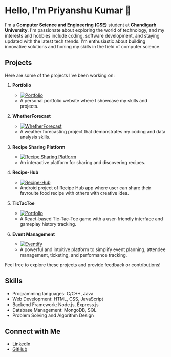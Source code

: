 # Hello, I'm Priyanshu Kumar 👋

I'm a **Computer Science and Engineering (CSE)** student at **Chandigarh University**. I'm passionate about exploring the world of technology, and my interests and hobbies include coding, software development, and staying updated with the latest tech trends. I'm enthusiastic about building innovative solutions and honing my skills in the field of computer science.

## Projects

Here are some of the projects I've been working on:

1. **Portfolio**
   - [![Portfolio](https://img.shields.io/badge/View-Website-blue?style=for-the-badge&logo=html5)](https://portfolio-8aez.onrender.com)
   - A personal portfolio website where I showcase my skills and projects.

2. **WhetherForecast**
   - [![WhetherForecast](https://img.shields.io/badge/View-Website-green?style=for-the-badge&logo=web)](https://whetherforecast.onrender.com/) 
   - A weather forecasting project that demonstrates my coding and data analysis skills.

3. **Recipe Sharing Platform**
   - [![Recipe Sharing Platform](https://img.shields.io/badge/View-Website-orange?style=for-the-badge&logo=web)](https://recipesharingplatform.onrender.com/)
   - An interactive platform for sharing and discovering recipes.

4. **Recipe-Hub**
   - [![Recipe-Hub](https://img.shields.io/badge/View-Website-orange?style=for-the-badge&logo=web)](https://github.com/hack-09/Recipe-Hub#recipe-hub)
   - Android project of Recipe Hub app where user can share their favrouite food recipe with others with creative idea.

5. **TicTacToe**
   - [![Portfolio](https://img.shields.io/badge/View-Website-blue?style=for-the-badge&logo=html5)](https://tictactoe-y5p2.onrender.com/)
   - A React-based Tic-Tac-Toe game with a user-friendly interface and gameplay history tracking.

5. **Event Management**
   - [![Eventify](https://img.shields.io/badge/View-Website-blue?style=for-the-badge&logo=html5)](https://event-management-platform-beta.vercel.app/)
   - A powerful and intuitive platform to simplify event planning, attendee management, ticketing, and performance tracking.

Feel free to explore these projects and provide feedback or contributions!

## Skills

- Programming languages: C/C++, Java
- Web Development: HTML, CSS, JavaScript
- Backend Framework: Node.js, Express.js
- Database Management: MongoDB, SQL
- Problem Solving and Algorithm Design

## Connect with Me

- [LinkedIn](https://www.linkedin.com/in/priyanshukumar9/)
- [GitHub](https://github.com/hack-09)

